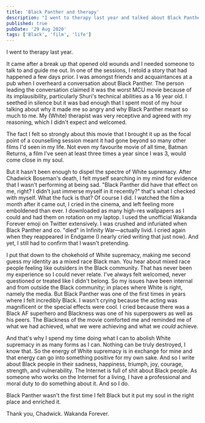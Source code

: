 ```yaml
---
title: 'Black Panther and therapy'
description: "I went to therapy last year and talked about Black Panther."
published: true
pubDate: '29 Aug 2020'
tags: ['Black', 'film', 'life']
---
```


I went to therapy last year.

It came after a break up that opened old wounds and I needed someone to talk to and guide me out. In one of the sessions, I retold a story that had happened a few days prior. I was amongst friends and acquaintances at a pub when I overheard a conversation about Black Panther. The person leading the conversation claimed it was the worst MCU movie because of its implausibility, particularly Shuri's technical abilities as a 16 year old. I seethed in silence but it was bad enough that I spent most of my hour talking about why it made me so angry and why Black Panther meant so much to me. My (White) therapist was very receptive and agreed with my reasoning, which I didn't expect and welcomed.

The fact I felt so strongly about this movie that I brought it up as the focal point of a counselling session meant it had gone beyond so many other films I'd seen in my life. Not even my favourite movie of all time, Batman Returns, a film I've seen at least three times a year since I was 3, would come close in my soul.

But it hasn't been enough to dispel the spectre of White supremacy. After Chadwick Boseman's death, I felt myself searching in my mind for evidence that I wasn't performing at being sad. "Black Panther did have that effect on me, right? I didn't just immerse myself in it recently?" that's what I checked with myself. What the fuck is that? Of course I did. I watched the film a month after it came out, I cried in the cinema, and left feeling more emboldened than ever. I downloaded as many high-res wallpapers as I could and had them on rotation on my laptop. I used the unofficial Wakanda Forever emoji on Twitter extensively. I was crushed and infuriated when Black Panther and co. "died" in Infinity War&mdash;actually livid. I cried again when they reappeared in Endgame (I nearly cried writing that just now). And yet, I still had to confirm that I wasn't pretending.

I put that down to the chokehold of White supremacy, making me second guess my identity as a mixed race Black man. You hear about mixed race people feeling like outsiders in the Black community. That has never been my experience so I could never relate. I've always felt welcomed, never questioned or treated like I didn't belong. So my issues have been internal and from outside the Black community; in places where White is right, namely the media. But Black Panther was one of the first times in years where I felt incredibly Black. I wasn't crying because the acting was magnificent or the special effects were cool. I cried because there was a Black AF superhero and Blackness was one of his superpowers as well as his peers. The Blackness of the movie comforted me and reminded me of what we had achieved, what we were achieving and what we *could* achieve.

And that's why I spend my time doing what I can to abolish White supremacy in as many forms as I can. Nothing can be truly destroyed, I know that. So the energy of White supremacy is in exchange for mine and that energy can go into something positive for my own sake. And so I write about Black people in their sadness, happiness, triumph, joy, courage, strength, and vulnerability. The Internet is full of shit about Black people. As someone who works on the Internet for a living, I have a professional and moral duty to do something about it. And so I do.

Black Panther wasn't the first time I felt Black but it put my soul in the right place and enriched it.

Thank you, Chadwick. Wakanda Forever.